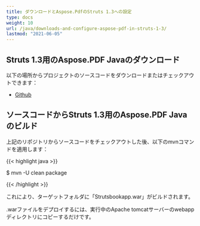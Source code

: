 ```yaml
---
title: ダウンロードとAspose.PdfのStruts 1.3への設定
type: docs
weight: 10
url: /java/downloads-and-configure-aspose-pdf-in-struts-1-3/
lastmod: "2021-06-05"
---
```


## Struts 1.3用のAspose.PDF Javaのダウンロード

以下の場所からプロジェクトのソースコードをダウンロードまたはチェックアウトできます：

- [Github](https://github.com/aspose-pdf/Aspose.PDF-for-Java/tree/master/Plugins/Aspose_Pdf_for_Struts)

## ソースコードからStruts 1.3用のAspose.PDF Javaのビルド

上記のリポジトリからソースコードをチェックアウトした後、以下のmvnコマンドを適用します：

{{< highlight java >}}

 $ mvn -U clean package

{{< /highlight >}}

これにより、ターゲットフォルダに「Strutsbookapp.war」がビルドされます。

.warファイルをデプロイするには、実行中のApache tomcatサーバーのwebappディレクトリにコピーするだけです。